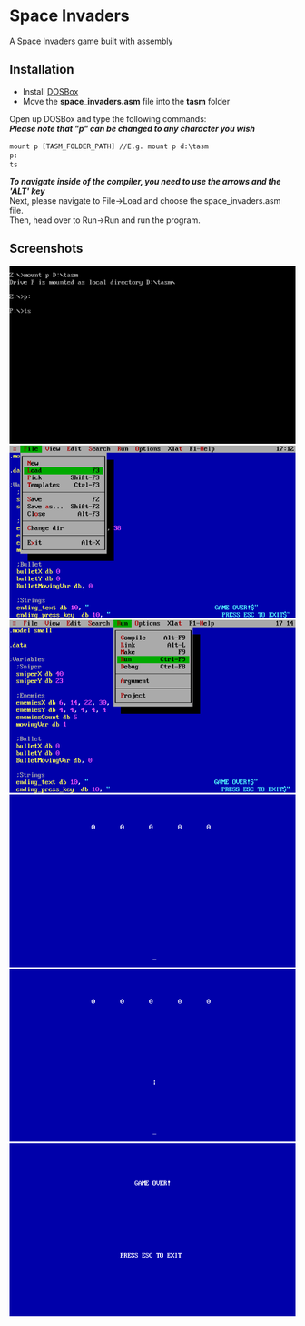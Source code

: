 # Space Invaders
A Space Invaders game built with assembly

## Installation
- Install [DOSBox](https://www.dosbox.com/download.php?main=1)
- Move the **space_invaders.asm** file into the **tasm** folder

Open up DOSBox and type the following commands:  
**_Please note that "p" can be changed to any character you wish_**  
```
mount p [TASM_FOLDER_PATH] //E.g. mount p d:\tasm  
p:  
ts  
```
**_To navigate inside of the compiler, you need to use the arrows and the 'ALT' key_**  
Next, please navigate to File->Load and choose the space_invaders.asm file.  
Then, head over to Run->Run and run the program.  

## Screenshots
![DOSBox](./screenshots/DOSBox_setup.png)
![TASMLoad](./screenshots/TASM_load.png)
![TASMRun](./screenshots/TASM_run.png)
![GameScreen](./screenshots/game_screen.png)
![ShootingScreen](./screenshots/shooting_screen.png)
![GameOver](./screenshots/game_over.png)


 